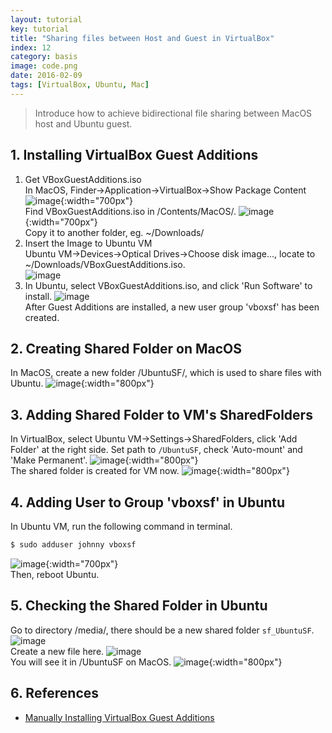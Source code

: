 ```yaml
---
layout: tutorial
key: tutorial
title: "Sharing files between Host and Guest in VirtualBox"
index: 12
category: basis
image: code.png
date: 2016-02-09
tags: [VirtualBox, Ubuntu, Mac]
---
```


> Introduce how to achieve bidirectional file sharing between MacOS host and Ubuntu guest.

## 1. Installing VirtualBox Guest Additions
1) Get VBoxGuestAdditions.iso  
In MacOS, Finder->Application->VirtualBox->Show Package Content
![image](/public/tutorials/12/virtualbox.png){:width="700px"}  
Find VBoxGuestAdditions.iso in /Contents/MacOS/.
![image](/public/tutorials/12/iso.png){:width="700px"}  
Copy it to another folder, eg. ~/Downloads/  
2) Insert the Image to Ubuntu VM  
Ubuntu VM->Devices->Optical Drives->Choose disk image..., locate to ~/Downloads/VBoxGuestAdditions.iso.  
![image](/public/tutorials/12/addimage.png)  
3) In Ubuntu, select VBoxGuestAdditions.iso, and click 'Run Software' to install.
![image](/public/tutorials/12/installguestadditions.png)  
After Guest Additions are installed, a new user group 'vboxsf' has been created.  

## 2. Creating Shared Folder on MacOS
In MacOS, create a new folder /UbuntuSF/, which is used to share files with Ubuntu.
![image](/public/tutorials/12/createsharedfolder.png){:width="800px"}  

## 3. Adding Shared Folder to VM's SharedFolders
In VirtualBox, select Ubuntu VM->Settings->SharedFolders, click 'Add Folder' at the right side. Set path to `/UbuntuSF`, check 'Auto-mount' and 'Make Permanent'.
![image](/public/tutorials/12/addshare.png){:width="800px"}  
The shared folder is created for VM now.
![image](/public/tutorials/12/sharedfolders.png){:width="800px"}  

## 4. Adding User to Group 'vboxsf' in Ubuntu
In Ubuntu VM, run the following command in terminal.
```sh
$ sudo adduser johnny vboxsf
```
![image](/public/tutorials/12/adduser.png){:width="700px"}  
Then, reboot Ubuntu.

## 5. Checking the Shared Folder in Ubuntu
Go to directory /media/, there should be a new shared folder `sf_UbuntuSF`.
![image](/public/tutorials/12/ubuntusf.png)  
Create a new file here.
![image](/public/tutorials/12/sharedfile.png)  
You will see it in /UbuntuSF on MacOS.
![image](/public/tutorials/12/macsf.png){:width="800px"}  

## 6. References
* [Manually Installing VirtualBox Guest Additions](https://osquest.com/2012/11/13/tip-manually-installing-virtualbox-guest-additions/)
